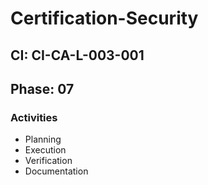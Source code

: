 # Certification-Security

## CI: CI-CA-L-003-001
## Phase: 07

### Activities
- Planning
- Execution
- Verification
- Documentation
